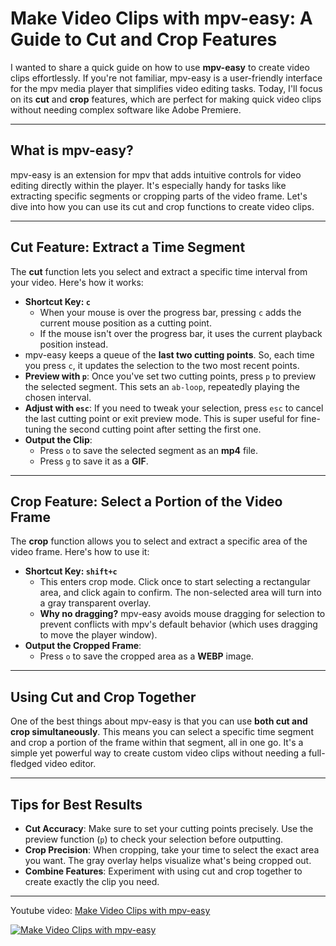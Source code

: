 # Make Video Clips with mpv-easy: A Guide to Cut and Crop Features

I wanted to share a quick guide on how to use **mpv-easy** to create video clips effortlessly. If you're not familiar, mpv-easy is a user-friendly interface for the mpv media player that simplifies video editing tasks. Today, I'll focus on its **cut** and **crop** features, which are perfect for making quick video clips without needing complex software like Adobe Premiere.

---

## What is mpv-easy?

mpv-easy is an extension for mpv that adds intuitive controls for video editing directly within the player. It's especially handy for tasks like extracting specific segments or cropping parts of the video frame. Let's dive into how you can use its cut and crop functions to create video clips.

---

## Cut Feature: Extract a Time Segment

The **cut** function lets you select and extract a specific time interval from your video. Here's how it works:

- **Shortcut Key: `c`**
  - When your mouse is over the progress bar, pressing `c` adds the current mouse position as a cutting point.
  - If the mouse isn't over the progress bar, it uses the current playback position instead.
- mpv-easy keeps a queue of the **last two cutting points**. So, each time you press `c`, it updates the selection to the two most recent points.
- **Preview with `p`**: Once you've set two cutting points, press `p` to preview the selected segment. This sets an `ab-loop`, repeatedly playing the chosen interval.
- **Adjust with `esc`**: If you need to tweak your selection, press `esc` to cancel the last cutting point or exit preview mode. This is super useful for fine-tuning the second cutting point after setting the first one.
- **Output the Clip**:
  - Press `o` to save the selected segment as an **mp4** file.
  - Press `g` to save it as a **GIF**.

---

## Crop Feature: Select a Portion of the Video Frame

The **crop** function allows you to select and extract a specific area of the video frame. Here's how to use it:

- **Shortcut Key: `shift+c`**
  - This enters crop mode. Click once to start selecting a rectangular area, and click again to confirm. The non-selected area will turn into a gray transparent overlay.
  - **Why no dragging?** mpv-easy avoids mouse dragging for selection to prevent conflicts with mpv's default behavior (which uses dragging to move the player window).
- **Output the Cropped Frame**:
  - Press `o` to save the cropped area as a **WEBP** image.

---

## Using Cut and Crop Together

One of the best things about mpv-easy is that you can use **both cut and crop simultaneously**. This means you can select a specific time segment and crop a portion of the frame within that segment, all in one go. It's a simple yet powerful way to create custom video clips without needing a full-fledged video editor.

---

## Tips for Best Results

- **Cut Accuracy**: Make sure to set your cutting points precisely. Use the preview function (`p`) to check your selection before outputting.
- **Crop Precision**: When cropping, take your time to select the exact area you want. The gray overlay helps visualize what's being cropped out.
- **Combine Features**: Experiment with using cut and crop together to create exactly the clip you need.
---

Youtube video: [Make Video Clips with mpv-easy](https://www.youtube.com/watch?v=SOSLHewXJ9A)

[![Make Video Clips with mpv-easy](https://img.youtube.com/vi/SOSLHewXJ9A/maxresdefault.jpg)](https://youtu.be/SOSLHewXJ9A)
